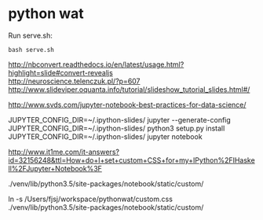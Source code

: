 # python wat

Run serve.sh:
```
bash serve.sh
```

http://nbconvert.readthedocs.io/en/latest/usage.html?highlight=slide#convert-revealjs  
http://neuroscience.telenczuk.pl/?p=607  
http://www.slideviper.oquanta.info/tutorial/slideshow_tutorial_slides.html#/

http://www.svds.com/jupyter-notebook-best-practices-for-data-science/

JUPYTER_CONFIG_DIR=~/.ipython-slides/ jupyter --generate-config
JUPYTER_CONFIG_DIR=~/.ipython-slides/ python3 setup.py install
JUPYTER_CONFIG_DIR=~/.ipython-slides/ jupyter notebook

http://www.it1me.com/it-answers?id=32156248&ttl=How+do+I+set+custom+CSS+for+my+IPython%2FIHaskell%2FJupyter+Notebook%3F

./venv/lib/python3.5/site-packages/notebook/static/custom/

ln -s /Users/fjsj/workspace/pythonwat/custom.css ./venv/lib/python3.5/site-packages/notebook/static/custom/

